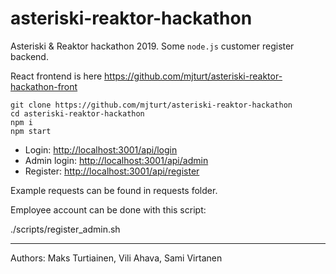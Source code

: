 # asteriski-reaktor-hackathon
Asteriski &amp; Reaktor hackathon 2019. Some ``node.js`` customer register backend.

React frontend is here <https://github.com/mjturt/asteriski-reaktor-hackathon-front>

``````
git clone https://github.com/mjturt/asteriski-reaktor-hackathon
cd asteriski-reaktor-hackathon
npm i
npm start
``````
- Login: <http://localhost:3001/api/login>
- Admin login: <http://localhost:3001/api/admin>
- Register: <http://localhost:3001/api/register>

Example requests can be found in requests folder.

Employee account can be done with this script:


./scripts/register_admin.sh



---
Authors: Maks Turtiainen, Vili Ahava, Sami Virtanen
